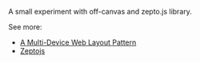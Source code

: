 A small experiment with off-canvas and zepto.js library.

See more:

 - [A Multi-Device Web Layout Pattern](http://jasonweaver.name/lab/offcanvas/)
 - [Zeptojs](http://zeptojs.com/)